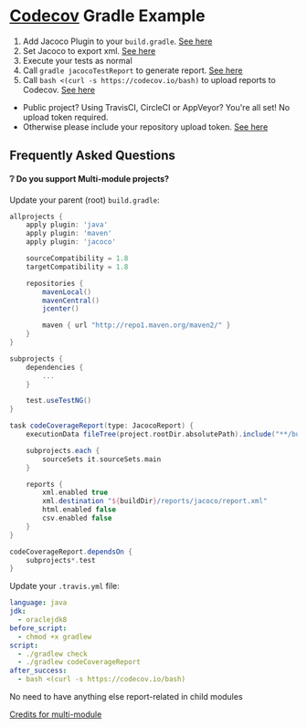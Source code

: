 # [Codecov][1] Gradle Example

1. Add Jacoco Plugin to your `build.gradle`. [See here](https://github.com/codecov/example-gradle/blob/master/build.gradle#L5)
1. Set Jacoco to export xml. [See here](https://github.com/codecov/example-gradle/blob/master/build.gradle#L18-L23)
1. Execute your tests as normal
1. Call `gradle jacocoTestReport` to generate report. [See here](https://github.com/codecov/example-gradle/blob/65f88382659cf17c8693c3079941a12c8d004f03/circle.yml#L3)
1. Call `bash <(curl -s https://codecov.io/bash)` to upload reports to Codecov. [See here](https://github.com/codecov/example-gradle/blob/65f88382659cf17c8693c3079941a12c8d004f03/circle.yml#L4)
  - Public project? Using TravisCI, CircleCI or AppVeyor? You're all set! No upload token required.
  - Otherwise please include your repository upload token. [See here](http://docs.codecov.io/v4.3.0/docs/about-the-codecov-bash-uploader#section-upload-token)

## Frequently Asked Questions

#### ❔ Do you support Multi-module projects?

Update your parent (root) `build.gradle`:

```groovy
allprojects {
    apply plugin: 'java'
    apply plugin: 'maven'
    apply plugin: 'jacoco'

    sourceCompatibility = 1.8
    targetCompatibility = 1.8

    repositories {
        mavenLocal()
        mavenCentral()
        jcenter()

        maven { url "http://repo1.maven.org/maven2/" }
    }
}

subprojects {
    dependencies {
        ...        
    }

    test.useTestNG()
}

task codeCoverageReport(type: JacocoReport) {
    executionData fileTree(project.rootDir.absolutePath).include("**/build/jacoco/*.exec")

    subprojects.each {
        sourceSets it.sourceSets.main
    }

    reports {
        xml.enabled true
        xml.destination "${buildDir}/reports/jacoco/report.xml"
        html.enabled false
        csv.enabled false
    }
}

codeCoverageReport.dependsOn {
    subprojects*.test
}
```

Update your `.travis.yml` file:

```yml
language: java
jdk:
  - oraclejdk8
before_script:
  - chmod +x gradlew
script:
  - ./gradlew check
  - ./gradlew codeCoverageReport
after_success:
  - bash <(curl -s https://codecov.io/bash)
```

No need to have anything else report-related in child modules 

[Credits for multi-module](https://csiebler.github.io/blog/2014/02/09/multi-project-code-coverage-using-gradle-and-jacoco/)

[1]: https://codecov.io/
